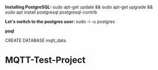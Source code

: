 **Installing PostgreSQL:**
sudo apt-get update && sudo apt-get upgrade && sudo apt install postgresql postgresql-contrib

**Let's switch to the postgres user:**
sudo -i -u postgres

**psql**

CREATE DATABASE mqtt_data

# MQTT-Test-Project
